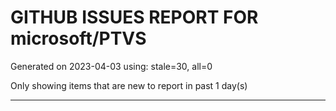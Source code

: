 
# GITHUB ISSUES REPORT FOR microsoft/PTVS


Generated on 2023-04-03 using: stale=30, all=0


Only showing items that are new to report in past 1 day(s)


---
